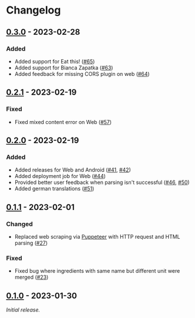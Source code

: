 # Changelog

## [0.3.0] - 2023-02-28

### Added

- Added support for Eat this! ([#65](https://github.com/Slartibartfass2/ingredient_collector/pull/65))
- Added support for Bianca Zapatka ([#63](https://github.com/Slartibartfass2/ingredient_collector/pull/63))
- Added feedback for missing CORS plugin on web ([#64](https://github.com/Slartibartfass2/ingredient_collector/pull/64))

## [0.2.1] - 2023-02-19

### Fixed

- Fixed mixed content error on Web ([#57](https://github.com/Slartibartfass2/ingredient_collector/pull/57))

## [0.2.0] - 2023-02-19

### Added

- Added releases for Web and Android ([#41](https://github.com/Slartibartfass2/ingredient_collector/pull/41), [#42](https://github.com/Slartibartfass2/ingredient_collector/pull/42))
- Added deployment job for Web ([#44](https://github.com/Slartibartfass2/ingredient_collector/pull/44))
- Provided better user feedback when parsing isn't successful ([#46](https://github.com/Slartibartfass2/ingredient_collector/pull/46), [#50](https://github.com/Slartibartfass2/ingredient_collector/pull/50))
- Added german translations ([#51](https://github.com/Slartibartfass2/ingredient_collector/pull/51))

## [0.1.1] - 2023-02-01

### Changed

- Replaced web scraping via [Puppeteer](https://pub.dev/packages/puppeteer) with HTTP request and HTML parsing ([#27](https://github.com/Slartibartfass2/ingredient_collector/pull/27))

### Fixed

- Fixed bug where ingredients with same name but different unit were merged ([#23](https://github.com/Slartibartfass2/ingredient_collector/pull/23))

## [0.1.0] - 2023-01-30

_Initial release._

[0.3.0]: https://github.com/Slartibartfass2/ingredient_collector/releases/tag/v0.3.0
[0.2.1]: https://github.com/Slartibartfass2/ingredient_collector/releases/tag/v0.2.1
[0.2.0]: https://github.com/Slartibartfass2/ingredient_collector/releases/tag/v0.2.0
[0.1.1]: https://github.com/Slartibartfass2/ingredient_collector/releases/tag/v0.1.1
[0.1.0]: https://github.com/Slartibartfass2/ingredient_collector/releases/tag/v0.1.0

